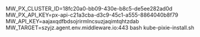 MW_PX_CLUSTER_ID=18fc20a0-bb09-430e-b8c5-de5ee282ad0d MW_PX_API_KEY=px-api-c21a3cba-d3c9-45c1-a555-8864040b8f79 MW_API_KEY=aajaxqdfbdsojrirmlncsuzjaqimtqhtzdab MW_TARGET=szyjz.agent.env.middleware.io:443 bash kube-pixie-install.sh